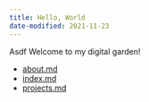 ```yaml
---
title: Hello, World
date-modified: 2021-11-23
---
```


Asdf
Welcome to my digital garden!

* [about.md](about.md)
* [index.md](index.md)
* [projects.md](projects.md)
